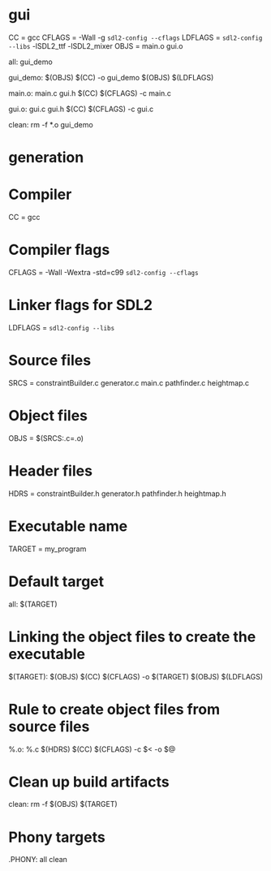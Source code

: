 # gui
CC = gcc
CFLAGS = -Wall -g `sdl2-config --cflags`
LDFLAGS = `sdl2-config --libs` -lSDL2_ttf -lSDL2_mixer
OBJS = main.o gui.o

all: gui_demo

gui_demo: $(OBJS)
	$(CC) -o gui_demo $(OBJS) $(LDFLAGS)

main.o: main.c gui.h
	$(CC) $(CFLAGS) -c main.c

gui.o: gui.c gui.h
	$(CC) $(CFLAGS) -c gui.c

clean:
	rm -f *.o gui_demo

# generation
 # Compiler
CC = gcc

# Compiler flags
CFLAGS = -Wall -Wextra -std=c99 `sdl2-config --cflags`

# Linker flags for SDL2
LDFLAGS = `sdl2-config --libs`

# Source files
SRCS = constraintBuilder.c generator.c main.c pathfinder.c heightmap.c

# Object files
OBJS = $(SRCS:.c=.o)

# Header files
HDRS = constraintBuilder.h generator.h pathfinder.h heightmap.h

# Executable name
TARGET = my_program

# Default target
all: $(TARGET)

# Linking the object files to create the executable
$(TARGET): $(OBJS)
	$(CC) $(CFLAGS) -o $(TARGET) $(OBJS) $(LDFLAGS)

# Rule to create object files from source files
%.o: %.c $(HDRS)
	$(CC) $(CFLAGS) -c $< -o $@

# Clean up build artifacts
clean:
	rm -f $(OBJS) $(TARGET)

# Phony targets
.PHONY: all clean
